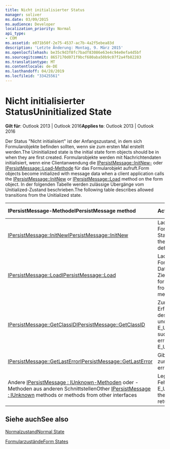 ```yaml
---
title: Nicht initialisierter Status
manager: soliver
ms.date: 03/09/2015
ms.audience: Developer
localization_priority: Normal
api_type:
- COM
ms.assetid: e071b50f-2e75-4537-ac7b-4a2f5ebea83d
description: 'Letzte Änderung: Montag, 9. März 2015'
ms.openlocfilehash: be35c9d3f8fc7badf83086e63e4c94e0efa4d5bf
ms.sourcegitcommit: 8657170d071f9bcf680aba50b9c07f2a4fb82283
ms.translationtype: MT
ms.contentlocale: de-DE
ms.lasthandoff: 04/28/2019
ms.locfileid: "33425561"
---
```

# <a name="uninitialized-state"></a><span data-ttu-id="22e00-103">Nicht initialisierter Status</span><span class="sxs-lookup"><span data-stu-id="22e00-103">Uninitialized State</span></span>

  
  
<span data-ttu-id="22e00-104">**Gilt für**: Outlook 2013 | Outlook 2016</span><span class="sxs-lookup"><span data-stu-id="22e00-104">**Applies to**: Outlook 2013 | Outlook 2016</span></span> 
  
<span data-ttu-id="22e00-105">Der Status "Nicht initialisiert" ist der Anfangszustand, in dem sich Formularobjekte befinden sollten, wenn sie zum ersten Mal erstellt werden.</span><span class="sxs-lookup"><span data-stu-id="22e00-105">The Uninitialized state is the initial state form objects should be in when they are first created.</span></span> <span data-ttu-id="22e00-106">Formularobjekte werden mit Nachrichtendaten initialisiert, wenn eine Clientanwendung die [IPersistMessage::InitNew-](ipersistmessage-initnew.md) oder [IPersistMessage::Load-Methode](ipersistmessage-load.md) für das Formularobjekt aufruft.</span><span class="sxs-lookup"><span data-stu-id="22e00-106">Form objects become initialized with message data when a client application calls the [IPersistMessage::InitNew](ipersistmessage-initnew.md) or [IPersistMessage::Load](ipersistmessage-load.md) method on the form object.</span></span> <span data-ttu-id="22e00-107">In der folgenden Tabelle werden zulässige Übergänge vom Unitialized-Zustand beschrieben.</span><span class="sxs-lookup"><span data-stu-id="22e00-107">The following table describes allowed transitions from the Unitialized state.</span></span> 
  
|<span data-ttu-id="22e00-108">**IPersistMessage-Methode**</span><span class="sxs-lookup"><span data-stu-id="22e00-108">**IPersistMessage method**</span></span>|<span data-ttu-id="22e00-109">**Action**</span><span class="sxs-lookup"><span data-stu-id="22e00-109">**Action**</span></span>|<span data-ttu-id="22e00-110">**Neuer Status**</span><span class="sxs-lookup"><span data-stu-id="22e00-110">**New state**</span></span>|
|:-----|:-----|:-----|
|[<span data-ttu-id="22e00-111">IPersistMessage::InitNew</span><span class="sxs-lookup"><span data-stu-id="22e00-111">IPersistMessage::InitNew</span></span>](ipersistmessage-initnew.md) <br/> |<span data-ttu-id="22e00-112">Laden Sie das Formularobjekt mit Standarddaten.</span><span class="sxs-lookup"><span data-stu-id="22e00-112">Load the form object with default data.</span></span>  <br/> |[<span data-ttu-id="22e00-113">Normal</span><span class="sxs-lookup"><span data-stu-id="22e00-113">Normal</span></span>](normal-state.md) <br/> |
|[<span data-ttu-id="22e00-114">IPersistMessage::Load</span><span class="sxs-lookup"><span data-stu-id="22e00-114">IPersistMessage::Load</span></span>](ipersistmessage-load.md) <br/> |<span data-ttu-id="22e00-115">Laden Sie das Formularobjekt mit Daten aus der Zielnachricht.</span><span class="sxs-lookup"><span data-stu-id="22e00-115">Load the form object with data from the target message.</span></span>  <br/> |<span data-ttu-id="22e00-116">Standard</span><span class="sxs-lookup"><span data-stu-id="22e00-116">Normal</span></span>  <br/> |
|[<span data-ttu-id="22e00-117">IPersistMessage::GetClassID</span><span class="sxs-lookup"><span data-stu-id="22e00-117">IPersistMessage::GetClassID</span></span>](ipersistmessage-getclassid.md) <br/> |<span data-ttu-id="22e00-118">Zurückgeben des Erfolgs oder Festlegen des letzten Fehlers auf und Zurückgeben E_UNEXPECTED.</span><span class="sxs-lookup"><span data-stu-id="22e00-118">Return success, or set the last error to and return E_UNEXPECTED.</span></span>  <br/> |<span data-ttu-id="22e00-119">Nicht initialisiert</span><span class="sxs-lookup"><span data-stu-id="22e00-119">Uninitialized</span></span>  <br/> |
|[<span data-ttu-id="22e00-120">IPersistMessage::GetLastError</span><span class="sxs-lookup"><span data-stu-id="22e00-120">IPersistMessage::GetLastError</span></span>](ipersistmessage-getlasterror.md) <br/> |<span data-ttu-id="22e00-121">Gibt den letzten Fehler zurück.</span><span class="sxs-lookup"><span data-stu-id="22e00-121">Return the last error.</span></span>  <br/> |<span data-ttu-id="22e00-122">Nicht initialisiert</span><span class="sxs-lookup"><span data-stu-id="22e00-122">Uninitialized</span></span>  <br/> |
|<span data-ttu-id="22e00-123">Andere [IPersistMessage : IUnknown-Methoden](ipersistmessageiunknown.md) oder -Methoden aus anderen Schnittstellen</span><span class="sxs-lookup"><span data-stu-id="22e00-123">Other [IPersistMessage : IUnknown](ipersistmessageiunknown.md) methods or methods from other interfaces</span></span>  <br/> |<span data-ttu-id="22e00-124">Legen Sie den letzten Fehler auf und geben E_UNEXPECTED.</span><span class="sxs-lookup"><span data-stu-id="22e00-124">Set the last error to and return E_UNEXPECTED.</span></span>  <br/> |<span data-ttu-id="22e00-125">Nicht initialisiert</span><span class="sxs-lookup"><span data-stu-id="22e00-125">Uninitialized</span></span>  <br/> |
   
## <a name="see-also"></a><span data-ttu-id="22e00-126">Siehe auch</span><span class="sxs-lookup"><span data-stu-id="22e00-126">See also</span></span>



[<span data-ttu-id="22e00-127">Normalzustand</span><span class="sxs-lookup"><span data-stu-id="22e00-127">Normal State</span></span>](normal-state.md)
  
[<span data-ttu-id="22e00-128">Formularzustände</span><span class="sxs-lookup"><span data-stu-id="22e00-128">Form States</span></span>](form-states.md)

